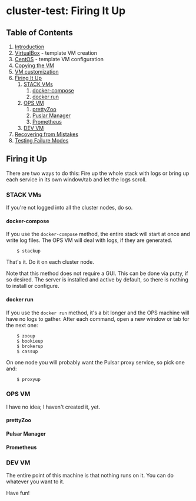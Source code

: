 # cluster-test: Firing It Up

## Table of Contents

1. [Introduction](README.md)
1. [VirtualBox](cluster-test-01VirtualBoxTemplateVM.md) - template VM creation
1. [CentOS](cluster-test-02CentOSTemplateVM.md) - template VM configuration
1. [Copying the VM](cluster-test-03CopyVMs.md)
1. [VM customization](cluster-test-04Customization.md)
1. [Firing It Up](#firing-it-up)
    1. [STACK VMs](#stack-VMs)
        1. [docker-compose](#docker-compose)
        1. [docker run](#docker-run)
    1. [OPS VM](#ops-VM)
        1. [prettyZoo](#prettyzoo)
        1. [Puslar Manager](#pulsar-manager)
        1. [Prometheus](#prometheus)
    1. [DEV VM](#dev-vm)
1. [Recovering from Mistakes](cluster-test-06Recovery.md)
1. [Testing Failure Modes](cluster-test-07Testing.md)


## Firing it Up

There are two ways to do this: Fire up the whole stack with logs 
or bring up each service in its own window/tab and let the logs scroll.

### STACK VMs

If you're not logged into all the cluster nodes, do so.

#### docker-compose

If you use the `docker-compose` method, the entire stack will start at once and write log files.
The OPS VM will deal with logs, if they are generated. 

```
    $ stackup
```

That's it. Do it on each cluster node.

Note that this method does not require a GUI. This can be done via putty, if so desired. The server
is installed and active by default, so there is nothing to install or configure.

#### docker run

If you use the `docker run` method, it's a bit longer and the OPS machine will have no logs to gather. 
After each command, open a new window or tab for the next one:

```
    $ zooup
    $ bookieup
    $ brokerup
    $ cassup
```

On one node you will probably want the Pulsar proxy service, so pick one and:

```
    $ proxyup
```

### OPS VM

I have no idea; I haven't created it, yet.

#### prettyZoo

#### Pulsar Manager

#### Prometheus

### DEV VM

The entire point of this machine is that nothing runs on it. You can do whatever you want to it.

Have fun!
